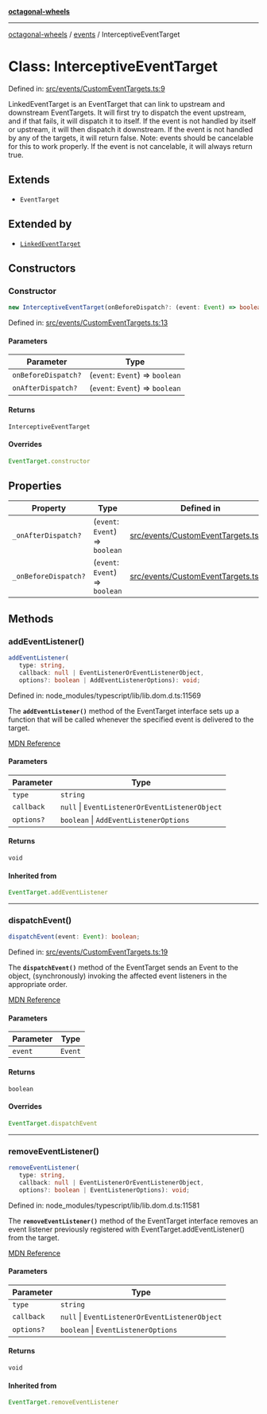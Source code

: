 [**octagonal-wheels**](../../README.md)

***

[octagonal-wheels](../../modules.md) / [events](../README.md) / InterceptiveEventTarget

# Class: InterceptiveEventTarget

Defined in: [src/events/CustomEventTargets.ts:9](https://github.com/vrtmrz/octagonal-wheels/blob/main/src/events/CustomEventTargets.ts#L9)

LinkedEventTarget is an EventTarget that can link to upstream and downstream EventTargets.
It will first try to dispatch the event upstream, and if that fails, it will dispatch it to itself.
If the event is not handled by itself or upstream, it will then dispatch it downstream.
If the event is not handled by any of the targets, it will return false.
Note: events should be cancelable for this to work properly.
If the event is not cancelable, it will always return true.

## Extends

- `EventTarget`

## Extended by

- [`LinkedEventTarget`](../LinkedEventTarget/README.md)

## Constructors

### Constructor

```ts
new InterceptiveEventTarget(onBeforeDispatch?: (event: Event) => boolean, onAfterDispatch?: (event: Event) => boolean): InterceptiveEventTarget;
```

Defined in: [src/events/CustomEventTargets.ts:13](https://github.com/vrtmrz/octagonal-wheels/blob/main/src/events/CustomEventTargets.ts#L13)

#### Parameters

| Parameter | Type |
| ------ | ------ |
| `onBeforeDispatch?` | (`event`: `Event`) => `boolean` |
| `onAfterDispatch?` | (`event`: `Event`) => `boolean` |

#### Returns

`InterceptiveEventTarget`

#### Overrides

```ts
EventTarget.constructor
```

## Properties

| Property | Type | Defined in |
| ------ | ------ | ------ |
| <a id="_onafterdispatch"></a> `_onAfterDispatch?` | (`event`: `Event`) => `boolean` | [src/events/CustomEventTargets.ts:11](https://github.com/vrtmrz/octagonal-wheels/blob/main/src/events/CustomEventTargets.ts#L11) |
| <a id="_onbeforedispatch"></a> `_onBeforeDispatch?` | (`event`: `Event`) => `boolean` | [src/events/CustomEventTargets.ts:10](https://github.com/vrtmrz/octagonal-wheels/blob/main/src/events/CustomEventTargets.ts#L10) |

## Methods

### addEventListener()

```ts
addEventListener(
   type: string, 
   callback: null | EventListenerOrEventListenerObject, 
   options?: boolean | AddEventListenerOptions): void;
```

Defined in: node\_modules/typescript/lib/lib.dom.d.ts:11569

The **`addEventListener()`** method of the EventTarget interface sets up a function that will be called whenever the specified event is delivered to the target.

[MDN Reference](https://developer.mozilla.org/docs/Web/API/EventTarget/addEventListener)

#### Parameters

| Parameter | Type |
| ------ | ------ |
| `type` | `string` |
| `callback` | `null` \| `EventListenerOrEventListenerObject` |
| `options?` | `boolean` \| `AddEventListenerOptions` |

#### Returns

`void`

#### Inherited from

```ts
EventTarget.addEventListener
```

***

### dispatchEvent()

```ts
dispatchEvent(event: Event): boolean;
```

Defined in: [src/events/CustomEventTargets.ts:19](https://github.com/vrtmrz/octagonal-wheels/blob/main/src/events/CustomEventTargets.ts#L19)

The **`dispatchEvent()`** method of the EventTarget sends an Event to the object, (synchronously) invoking the affected event listeners in the appropriate order.

[MDN Reference](https://developer.mozilla.org/docs/Web/API/EventTarget/dispatchEvent)

#### Parameters

| Parameter | Type |
| ------ | ------ |
| `event` | `Event` |

#### Returns

`boolean`

#### Overrides

```ts
EventTarget.dispatchEvent
```

***

### removeEventListener()

```ts
removeEventListener(
   type: string, 
   callback: null | EventListenerOrEventListenerObject, 
   options?: boolean | EventListenerOptions): void;
```

Defined in: node\_modules/typescript/lib/lib.dom.d.ts:11581

The **`removeEventListener()`** method of the EventTarget interface removes an event listener previously registered with EventTarget.addEventListener() from the target.

[MDN Reference](https://developer.mozilla.org/docs/Web/API/EventTarget/removeEventListener)

#### Parameters

| Parameter | Type |
| ------ | ------ |
| `type` | `string` |
| `callback` | `null` \| `EventListenerOrEventListenerObject` |
| `options?` | `boolean` \| `EventListenerOptions` |

#### Returns

`void`

#### Inherited from

```ts
EventTarget.removeEventListener
```
